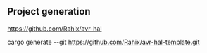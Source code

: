 # 
## Project generation
https://github.com/Rahix/avr-hal

cargo generate --git https://github.com/Rahix/avr-hal-template.git

